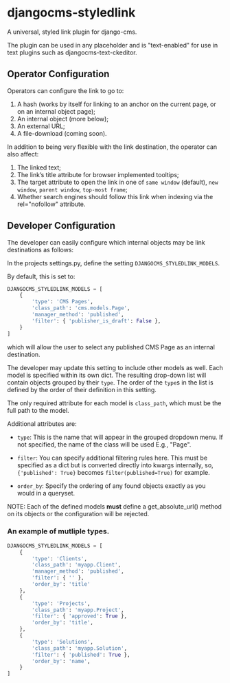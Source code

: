 djangocms-styledlink
====================

A universal, styled link plugin for django-cms.

The plugin can be used in any placeholder and is "text-enabled" for use in
text plugins such as djangocms-text-ckeditor.

Operator Configuration
----------------------

Operators can configure the link to go to:

1.   A hash (works by itself for linking to an anchor on the current page, or on an internal object page);
2.   An internal object (more below);
3.   An external URL;
4.   A file-download (coming soon).

In addition to being very flexible with the link destination, the operator can also affect:

1.   The linked text;
2.   The link’s title attribute for browser implemented tooltips;
3.   The target attribute to open the link in one of `same window` (default), `new window`, `parent window`, `top-most frame`;
4.   Whether search engines should follow this link when indexing via the rel="nofollow" attribute.


Developer Configuration
-----------------------

The developer can easily configure which internal objects may be link destinations as follows:

In the projects settings.py, define the setting `DJANGOCMS_STYLEDLINK_MODELS`.

By default, this is set to:

```` python
DJANGOCMS_STYLEDLINK_MODELS = [
    {
        'type': 'CMS Pages',
        'class_path': 'cms.models.Page',
        'manager_method': 'published',
        'filter': { 'publisher_is_draft': False },
    }
]
````

which will allow the user to select any published CMS Page as an internal
destination.

The developer may update this setting to include other models as well. Each
model is specified within its own dict.  The resulting drop-down list will
contain objects grouped by their `type`.  The order of the `type`s in the list
is defined by the order of their definition in this setting.

The only required attribute for each model is `class_path`, which must be the
full path to the model.

Additional attributes are:

* `type`: This is the name that will appear in the grouped dropdown menu. If
not specified, the name of the class will be used E.g., "Page".

* `filter`: You can specify additional filtering rules here. This must be
specified as a dict but is converted directly into kwargs internally, so,
`{'published': True}` becomes `filter(published=True)` for example.

* `order_by`: Specify the ordering of any found objects exactly as you would
in a queryset.

NOTE: Each of the defined models **must** define a get_absolute_url() method
on its objects or the configuration will be rejected.


### An example of mutliple types.

```` python
DJANGOCMS_STYLEDLINK_MODELS = [
    {
        'type': 'Clients',
        'class_path': 'myapp.Client',
        'manager_method': 'published',
        'filter': { '' },
        'order_by': 'title'
    },
    {
        'type': 'Projects',
        'class_path': 'myapp.Project',
        'filter': { 'approved': True },
        'order_by': 'title',
    },
    {
        'type': 'Solutions',
        'class_path': 'myapp.Solution',
        'filter': { 'published': True },
        'order_by': 'name',
    }
]

````
